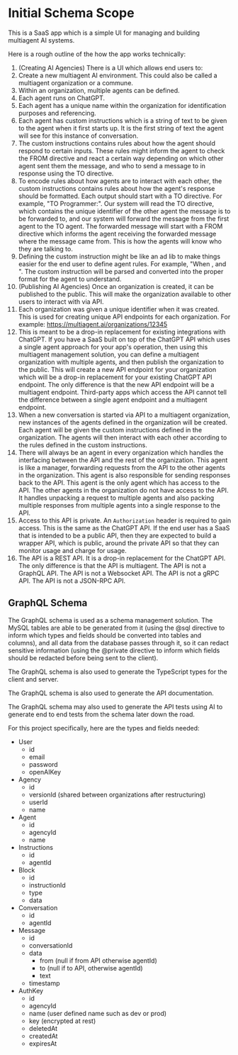 # Initial Schema Scope

This is a SaaS app which is a simple UI for managing and building multiagent AI systems.

Here is a rough outline of the how the app works technically:

1. (Creating AI Agencies) There is a UI which allows end users to:
  1. Create a new multiagent AI environment. This could also be called a multiagent organization or a commune.
  2. Within an organization, multiple agents can be defined.
  3. Each agent runs on ChatGPT.
  3. Each agent has a unique name within the organization for identification purposes and referencing.
  4. Each agent has custom instructions which is a string of text to be given to the agent when it first starts up. It is the first string of text the agent will see for this instance of conversation.
  5. The custom instructions contains rules about how the agent should respond to certain inputs. These rules might inform the agent to check the FROM directive and react a certain way depending on which other agent sent them the message, and who to send a message to in response using the TO directive.
  6. To encode rules about how agents are to interact with each other, the custom instructions contains rules about how the agent's response should be formatted. Each output should start with a TO directive. For example, "TO Programmer:". Our system will read the TO directive, which contains the unique identifier of the other agent the message is to be forwarded to, and our system will forward the message from the first agent to the TO agent. The forwarded message will start with a FROM directive which informs the agent receiving the forwarded message where the message came from. This is how the agents will know who they are talking to.
  7. Defining the custom instruction might be like an ad lib to make things easier for the end user to define agent rules. For example, "When <message is from X>, <do something> and <send response to Y>". The custom instruction will be parsed and converted into the proper format for the agent to understand.
2. (Publishing AI Agencies) Once an organization is created, it can be published to the public. This will make the organization available to other users to interact with via API.
  1. Each organization was given a unique identifier when it was created. This is used for creating unique API endpoints for each organization. For example: https://multiagent.ai/organizations/12345
  2. This is meant to be a drop-in replacement for existing integrations with ChatGPT. If you have a SaaS built on top of the ChatGPT API which uses a single agent approach for your app's operation, then using this multiagent management solution, you can define a multiagent organization with multiple agents, and then publish the organization to the public. This will create a new API endpoint for your organization which will be a drop-in replacement for your existing ChatGPT API endpoint. The only difference is that the new API endpoint will be a multiagent endpoint. Third-party apps which access the API cannot tell the difference between a single agent endpoint and a multiagent endpoint.
  3. When a new conversation is started via API to a multiagent organization, new instances of the agents defined in the organization will be created. Each agent will be given the custom instructions defined in the organization. The agents will then interact with each other according to the rules defined in the custom instructions.
  4. There will always be an agent in every organization which handles the interfacing between the API and the rest of the organization. This agent is like a manager, forwarding requests from the API to the other agents in the organization. This agent is also responsible for sending responses back to the API. This agent is the only agent which has access to the API. The other agents in the organization do not have access to the API. It handles unpacking a request to multiple agents and also packing multiple responses from multiple agents into a single response to the API.
  5. Access to this API is private. An `Authorization` header is required to gain access. This is the same as the ChatGPT API. If the end user has a SaaS that is intended to be a public API, then they are expected to build a wrapper API, which is public, around the private API so that they can monitor usage and charge for usage.
  6. The API is a REST API. It is a drop-in replacement for the ChatGPT API. The only difference is that the API is multiagent. The API is not a GraphQL API. The API is not a Websocket API. The API is not a gRPC API. The API is not a JSON-RPC API.

## GraphQL Schema

The GraphQL schema is used as a schema management solution. The MySQL tables are able to be generated from it (using the @sql directive to inform which types and fields should be converted into tables and columns), and all data from the database passes through it, so it can redact sensitive information (using the @private directive to inform which fields should be redacted before being sent to the client).

The GraphQL schema is also used to generate the TypeScript types for the client and server.

The GraphQL schema is also used to generate the API documentation.

The GraphQL schema may also used to generate the API tests using AI to generate end to end tests from the schema later down the road.

For this project specifically, here are the types and fields needed:

- User
  - id
  - email
  - password
  - openAIKey
- Agency
  - id
  - versionId (shared between organizations after restructuring)
  - userId
  - name
- Agent
  - id
  - agencyId
  - name
- Instructions
  - id
  - agentId
- Block
  - id
  - instructionId
  - type
  - data
- Conversation
  - id
  - agentId
- Message
  - id
  - conversationId
  - data
    - from (null if from API otherwise agentId)
    - to (null if to API, otherwise agentId)
    - text
  - timestamp
- AuthKey
  - id
  - agencyId
  - name (user defined name such as dev or prod)
  - key (encrypted at rest)
  - deletedAt
  - createdAt
  - expiresAt
